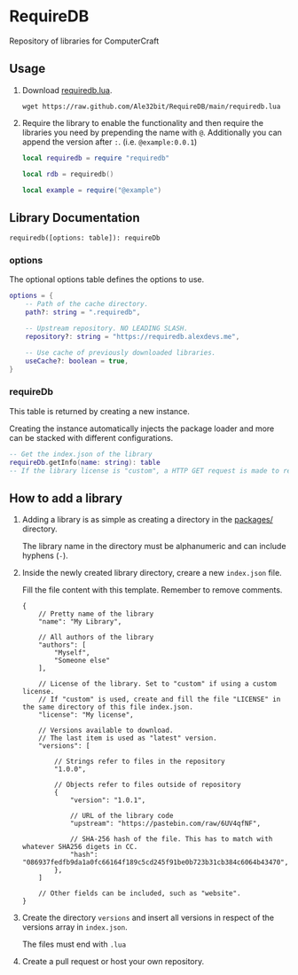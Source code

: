 # RequireDB

Repository of libraries for ComputerCraft

## Usage

1. Download [requiredb.lua](/requiredb.lua).

    `wget https://raw.github.com/Ale32bit/RequireDB/main/requiredb.lua`

2. Require the library to enable the functionality and then require the libraries you need by prepending the name with `@`. Additionally you can append the version after `:`. (i.e. `@example:0.0.1`)
   
   ```lua
   local requiredb = require "requiredb"

   local rdb = requiredb()

   local example = require("@example")
   ```

## Library Documentation

`requiredb([options: table]): requireDb`

### options

The optional options table defines the options to use.

```lua
options = {
    -- Path of the cache directory.
    path?: string = ".requiredb",

    -- Upstream repository. NO LEADING SLASH.
    repository?: string = "https://requiredb.alexdevs.me",

    -- Use cache of previously downloaded libraries.
    useCache?: boolean = true,
}
```

### requireDb

This table is returned by creating a new instance.

Creating the instance automatically injects the package loader and more can be stacked with different configurations.

```lua
-- Get the index.json of the library
requireDb.getInfo(name: string): table
-- If the library license is "custom", a HTTP GET request is made to retrieve the LICENSE file from the repository and, if successfully downloaded, will replace  the "license" field.
```

## How to add a library

1. Adding a library is as simple as creating a directory in the [packages/](/packages/) directory.

    The library name in the directory must be alphanumeric and can include hyphens (`-`).

2. Inside the newly created library directory, creare a new `index.json` file.

    Fill the file content with this template. Remember to remove comments.

    ```jsonc
    {
        // Pretty name of the library
        "name": "My Library",

        // All authors of the library
        "authors": [
            "Myself",
            "Someone else"
        ],

        // License of the library. Set to "custom" if using a custom license.
        // If "custom" is used, create and fill the file "LICENSE" in the same directory of this file index.json.
        "license": "My license",

        // Versions available to download.
        // The last item is used as "latest" version.
        "versions": [

            // Strings refer to files in the repository
            "1.0.0", 

            // Objects refer to files outside of repository
            { 
                "version": "1.0.1",

                // URL of the library code
                "upstream": "https://pastebin.com/raw/6UV4qfNF", 
                
                // SHA-256 hash of the file. This has to match with whatever SHA256 digets in CC.
                "hash": "086937fedfb9da1a0fc66164f189c5cd245f91be0b723b31cb384c6064b43470",
            },
        ]

        // Other fields can be included, such as "website".
    }
    ```

3. Create the directory `versions` and insert all versions in respect of the versions array in `index.json`.

    The files must end with `.lua`

4. Create a pull request or host your own repository.
